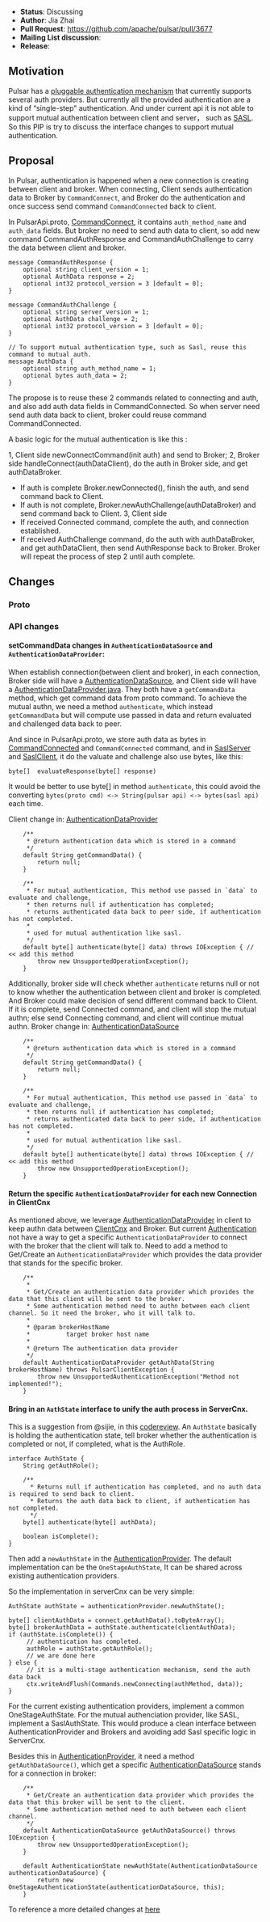 
* **Status**: Discussing
* **Author**: Jia Zhai
* **Pull Request**: https://github.com/apache/pulsar/pull/3677
* **Mailing List discussion**:
* **Release**: 


## Motivation

Pulsar has a [pluggable authentication mechanism](http://pulsar.apache.org/docs/en/security-extending/#authentication) that currently supports several auth providers.
But currently all the provided authentication are a kind of “single-step" authentication. And under current api it is not able to support mutual authentication between client and server， such as [SASL](https://en.wikipedia.org/wiki/Simple_Authentication_and_Security_Layer). 
So this PIP is try to discuss the interface changes to support mutual authentication.

## Proposal

In Pulsar, authentication is happened when a new connection is creating between client and broker. When connecting, Client sends authentication data to Broker by `CommandConnect`, and Broker do the authentication and once success send command `CommandConnected` back to client.

In PulsarApi.proto, [CommandConnect](https://github.com/apache/pulsar/blob/master/pulsar-common/src/main/proto/PulsarApi.proto#L173), it contains `auth_method_name` and `auth_data` fields.  But broker no need to send auth data to client, so add new command CommandAuthResponse and CommandAuthChallenge to carry the data between client and broker.

```
message CommandAuthResponse {
	optional string client_version = 1;
	optional AuthData response = 2;
	optional int32 protocol_version = 3 [default = 0];
}

message CommandAuthChallenge {
	optional string server_version = 1;
	optional AuthData challenge = 2;
	optional int32 protocol_version = 3 [default = 0];
}

// To support mutual authentication type, such as Sasl, reuse this command to mutual auth.
message AuthData {
	optional string auth_method_name = 1;
	optional bytes auth_data = 2;
}
```

The propose is to reuse these 2 commands related to connecting and auth, and also add auth data fields in CommandConnected. So when server need send auth data back to client, broker could reuse command CommandConnected. 

A basic logic for the mutual authentication is like this :

1, Client side newConnectCommand(init auth) and send to Broker;
2, Broker side handleConnect(authDataClient),  do the auth in Broker side, and get authDataBroker.
- If auth is complete Broker.newConnected(), finish the auth, and send command back to Client.
- If auth is not complete, Broker.newAuthChallenge(authDataBroker) and send command back to Client.
3, Client side
- If received Connected command, complete the auth, and connection established. 
- If received AuthChallenge command, do the auth with authDataBroker, and get authDataClient, then send AuthResponse back to Broker. Broker will repeat the process of step 2 until auth complete.


## Changes

### Proto


### API changes

#### setCommandData changes in `AuthenticationDataSource` and `AuthenticationDataProvider`:

When establish connection(between client and broker), in each connection, Broker side will have a [AuthenticationDataSource](https://github.com/apache/pulsar/blob/master/pulsar-broker-common/src/main/java/org/apache/pulsar/broker/authentication/AuthenticationDataSource.java), and Client side will have a 
[AuthenticationDataProvider.java](https://github.com/apache/pulsar/blob/master/pulsar-broker-common/src/main/java/org/apache/pulsar/broker/authentication/AuthenticationDataProvider.java). They both have a `getCommandData` method, which get command data from proto command.
To achieve the mutual authn, we need a method `authenticate`, which instead `getCommandData` but will compute use passed in data and return evaluated and challenged data back to peer.

And since in PulsarApi.proto, we store auth data as bytes in [CommandConnected](https://github.com/apache/pulsar/blob/master/pulsar-common/src/main/proto/PulsarApi.proto#L197) and `CommandConnected` command, and in [SaslServer](https://docs.oracle.com/javase/7/docs/api/javax/security/sasl/SaslServer.html) and [SaslClient](https://docs.oracle.com/javase/7/docs/api/javax/security/sasl/SaslClient.html), it do the valuate and challenge also use bytes, like this:
```
byte[]  evaluateResponse(byte[] response)
```
It would be better to use byte[] in method `authenticate`, this could avoid the converting 
`bytes(proto cmd) <-> String(pulsar api) <-> bytes(sasl api)`
each time. 


Client change in: [AuthenticationDataProvider](https://github.com/apache/pulsar/blob/master/pulsar-client-api/src/main/java/org/apache/pulsar/client/api/AuthenticationDataProvider.java) 

```
    /**
     * @return authentication data which is stored in a command
     */
    default String getCommandData() {
        return null;
    }

    /**
     * For mutual authentication, This method use passed in `data` to evaluate and challenge,
     * then returns null if authentication has completed;
     * returns authenticated data back to peer side, if authentication has not completed.
     *
     * used for mutual authentication like sasl.
     */
    default byte[] authenticate(byte[] data) throws IOException { // << add this method
        throw new UnsupportedOperationException();
    }
```

Additionally, broker side will check whether `authenticate` returns null or not to know whether the authentication between client and broker is completed. And Broker could make decision of send different command back to Client. If it is complete, send Connected command, and client will stop the mutual authn; else send Connecting command, and client will continue mutual authn.
Broker change in: [AuthenticationDataSource](https://github.com/apache/pulsar/blob/master/pulsar-broker-common/src/main/java/org/apache/pulsar/broker/authentication/AuthenticationDataSource.java)

```
    /**
     * @return authentication data which is stored in a command
     */
    default String getCommandData() {
        return null;
    }

    /**
     * For mutual authentication, This method use passed in `data` to evaluate and challenge,
     * then returns null if authentication has completed;
     * returns authenticated data back to peer side, if authentication has not completed.
     *
     * used for mutual authentication like sasl.
     */
    default byte[] authenticate(byte[] data) throws IOException { // << add this method
        throw new UnsupportedOperationException();
    }
```



#### Return the specific `AuthenticationDataProvider` for each new Connection in ClientCnx

As mentioned above, we leverage [AuthenticationDataProvider](https://github.com/apache/pulsar/blob/master/pulsar-client-api/src/main/java/org/apache/pulsar/client/api/AuthenticationDataProvider.java) in client to keep authn data between [ClientCnx](https://github.com/apache/pulsar/blob/master/pulsar-client/src/main/java/org/apache/pulsar/client/impl/ClientCnx.java) and Broker. But current [Authentication](https://github.com/apache/pulsar/blob/master/pulsar-client-api/src/main/java/org/apache/pulsar/client/api/Authentication.java) not have a way to get a specific `AuthenticationDataProvider` to connect with the broker that the client will talk to.
Need to add a method to Get/Create an `AuthenticationDataProvider` which provides the data provider that stands for the specific broker.

```
    /**
     *
     * Get/Create an authentication data provider which provides the data that this client will be sent to the broker.
     * Some authentication method need to authn between each client channel. So it need the broker, who it will talk to.
     *
     * @param brokerHostName
     *          target broker host name
     *
     * @return The authentication data provider
     */
    default AuthenticationDataProvider getAuthData(String brokerHostName) throws PulsarClientException {
        throw new UnsupportedAuthenticationException("Method not implemented!");
    }
```


#### Bring in an `AuthState` interface to unify the auth process in ServerCnx.

This is a suggestion from @sijie, in this [codereview](https://github.com/apache/pulsar/pull/3658#discussion_r259224620).
An `AuthState` basically is holding the authentication state, tell broker whether the authentication is completed or not, if completed, what is the AuthRole.

```
interface AuthState {
    String getAuthRole();

    /**
      * Returns null if authentication has completed, and no auth data is required to send back to client.
      * Returns the auth data back to client, if authentication has not completed.
      */
    byte[] authenticate(byte[] authData);

    boolean isComplete();
}
```

Then add a `newAuthState` in the [AuthenticationProvider](https://github.com/apache/pulsar/blob/master/pulsar-broker-common/src/main/java/org/apache/pulsar/broker/authentication/AuthenticationProvider.java). The default implementation can be the `OneStageAuthState`, It can be shared across existing authentication providers. 


So the implementation in serverCnx can be very simple:

```
AuthState authState = authenticationProvider.newAuthState();

byte[] clientAuthData = connect.getAuthData().toByteArray();
byte[] brokerAuthData = authState.authenticate(clientAuthData);
if (authState.isComplete()) {
     // authentication has completed.
     authRole = authState.getAuthRole();
     // we are done here
} else {
     // it is a multi-stage authentication mechanism, send the auth data back
     ctx.writeAndFlush(Commands.newConnecting(authMethod, data));
}
```

For the current existing authentication providers, implement a common OneStageAuthState.
For the mutual authenciation provider, like SASL, implement a SaslAuthState.
This would produce a clean interface between AuthenticationProvider and Brokers and avoiding add Sasl specific logic in ServerCnx.


Besides this in [AuthenticationProvider](https://github.com/apache/pulsar/blob/master/pulsar-broker-common/src/main/java/org/apache/pulsar/broker/authentication/AuthenticationProvider.java), it need a method `getAuthDataSource()`, which get a specific [AuthenticationDataSource](https://github.com/apache/pulsar/blob/master/pulsar-broker-common/src/main/java/org/apache/pulsar/broker/authentication/AuthenticationDataSource.java) stands for a connection in broker:

```
    /**
     * Get/Create an authentication data provider which provides the data that this broker will be sent to the client.
     * Some authentication method need to auth between each client channel.
     */
    default AuthenticationDataSource getAuthDataSource() throws IOException {
        throw new UnsupportedOperationException();
    }

    default AuthenticationState newAuthState(AuthenticationDataSource authenticationDataSource) {
        return new OneStageAuthenticationState(authenticationDataSource, this);
    }
```

To reference a more detailed changes at [here](https://github.com/apache/pulsar/pull/3677)
